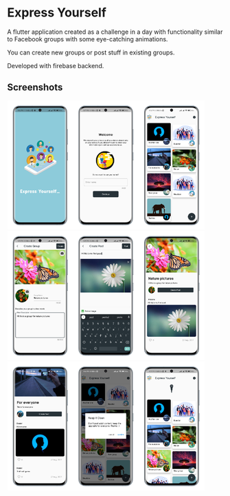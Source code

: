 # Express Yourself

A flutter application created as a challenge in a day with functionality similar to Facebook groups with some eye-catching animations.

You can create new groups or post stuff in existing groups.

Developed with firebase backend.

## Screenshots

<img src="./screenshots/1.png?raw=true" height="300"><img src="./screenshots/2.png?raw=true" height="300"><img src="./screenshots/3.png?raw=true" height="300"><img src="./screenshots/4.png?raw=true" height="300"><img src="./screenshots/5.png?raw=true" height="300"><img src="./screenshots/6.png?raw=true" height="300"><img src="./screenshots/7.png?raw=true" height="300"><img src="./screenshots/8.png?raw=true" height="300"><img src="./screenshots/9.png?raw=true" height="300">
